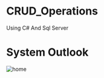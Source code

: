 # CRUD_Operations
 Using C# And Sql Server
# System Outlook
![home](https://user-images.githubusercontent.com/49594744/138546224-0c0d0207-e10e-4d80-9b0c-be99329b71d0.PNG)

